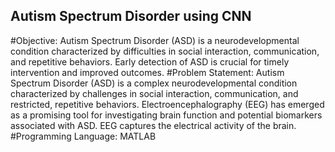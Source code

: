 ## Autism Spectrum Disorder using CNN
#Objective:
Autism Spectrum Disorder (ASD) is a neurodevelopmental condition characterized by difficulties in social interaction, communication, and repetitive behaviors. Early detection of ASD is crucial for timely intervention and improved outcomes.
#Problem Statement:
Autism Spectrum Disorder (ASD) is a complex neurodevelopmental condition characterized by challenges in social interaction, communication, and restricted, repetitive behaviors. Electroencephalography (EEG) has emerged as a promising tool for investigating brain function and potential biomarkers associated with ASD. EEG captures the electrical activity of the brain.
#Programming Language:
MATLAB
